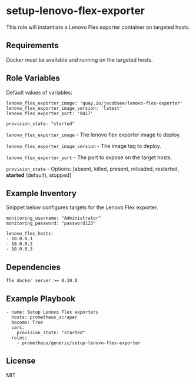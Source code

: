 # setup-lenovo-flex-exporter

This role will instantiate a Lenovo Flex exporter container on targeted hosts.

## Requirements

Docker must be available and running on the targeted hosts.

## Role Variables

Default values of variables:

```
lenovo_flex_exporter_image: 'quay.io/jacobsee/lenovo-flex-exporter'
lenovo_flex_exporter_image_version: 'latest'
lenovo_flex_exporter_port: '9417'

provision_state: "started"
```

`lenovo_flex_exporter_image` - The lenovo flex exporter image to deploy.

`lenovo_flex_exporter_image_version` - The image tag to deploy.

`lenovo_flex_exporter_port` - The port to expose on the target hosts.

`provision_state` - Options: [absent, killed, present, reloaded, restarted, **started** (default), stopped]

## Example Inventory

Snippet below configures targets for the Lenovo Flex exporter.

```
monitoring_username: "Administrator"
monitoring_password: "password123"

lenovo_flex_hosts:
- 10.0.0.1
- 10.0.0.2
- 10.0.0.3
```

## Dependencies

```
The docker server >= 0.10.0
```

## Example Playbook

```
- name: Setup Lenovo Flex exporters
  hosts: prometheus_scraper
  become: True
  vars:
    provision_state: "started"
  roles:
    - prometheus/generic/setup-lenovo-flex-exporter
```

## License

MIT
